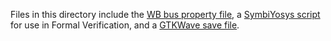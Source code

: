 Files in this directory include the [WB bus property file](fwb_slave.v), a [SymbiYosys script](wbhyperram.sby) for use in Formal Verification, and a [GTKWave save file](wbhyperram.gtkw).
